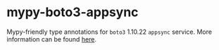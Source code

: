 # mypy-boto3-appsync

Mypy-friendly type annotations for `boto3` 1.10.22 `appsync` service.
More information can be found [here](https://github.com/vemel/mypy_boto3).